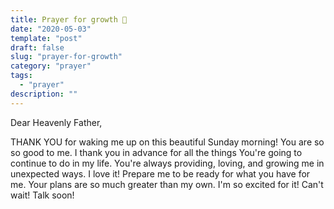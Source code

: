 ```yaml
---
title: Prayer for growth 🌱
date: "2020-05-03"
template: "post"
draft: false
slug: "prayer-for-growth"
category: "prayer"
tags:
  - "prayer"
description: ""
---
```


Dear Heavenly Father,

THANK YOU for waking me up on this beautiful Sunday morning! You are so so good to me. I thank you in advance for all the things You're going to continue to do in my life. You're always providing, loving, and growing me in unexpected ways. I love it! Prepare me to be ready for what you have for me. Your plans are so much greater than my own. I'm so excited for it! Can't wait! Talk soon!